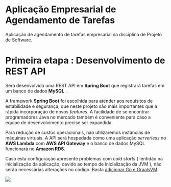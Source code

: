 # Aplicação Empresarial de Agendamento de Tarefas
Aplicação de agendamento de tarefas empresarial na disciplina de Projeto de Software.

# Primeira etapa : Desenvolvimento de REST API  

Será desenvolvida uma REST API em **Spring Boot** que registrará tarefas em um banco de dados **MySQL** .  

A framework **Spring Boot** foi escolhida para atender aos requisitos de estabilidade e segurança, que neste projeto são mais importantes que a rápida incorporação de novos *features*. A facilidade de se encontrar programadores Java no mercado também é conveniente para caso a equipe de desenvolvimento precise ser expandida.  

Para redução de custos operacionais, não utilizaremos instâncias de máquinas virtuais. A API será hospedada como uma aplicação *serverless* no **AWS Lambda** com **AWS API Gateway** e o banco de dados MySQL funcionará no **Amazon RDS**. 

Caso esta configuração apresente problemas com *cold starts* ( lentidão na inicialização da aplicação, devido ao tempo de inicialização da JVM ), não serão necessárias alterações no código. Basta [adicionar Go e GraalsVM](https://engineering.opsgenie.com/run-native-java-using-graalvm-in-aws-lambda-with-golang-ba86e27930bf).

![](https://cdn-images-1.medium.com/max/1200/0*EO090B3qfK-U34J2)

